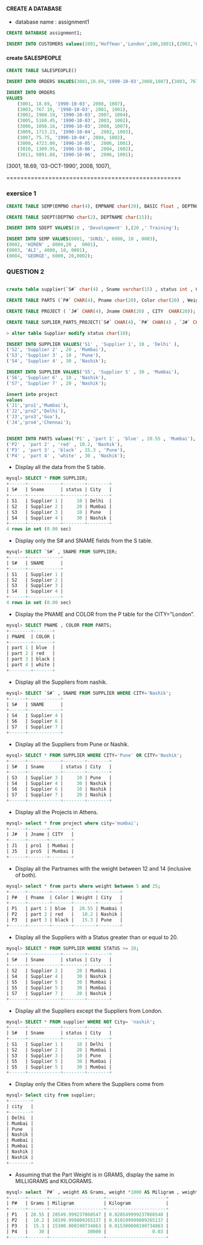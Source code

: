 
#### CREATE A DATABASE
- database name : assignment1
```SQL
CREATE DATABASE assignment1;

```
```sqL
INSERT INTO CUSTOMERS values(2001,'Hoffman','London',100,1001),(2002,'Giovanni','Rome',200,1003),(2003,'Liu','San Jose',200,1002),(2004,'Grass','Berlin',300,1002),(2006,'Clemens','London',100,1001),(2008,'Cisneros','San Jose',300,1007),(2007,'Pereira','Rome',100,1004);
```

#### create SALESPEOPLE
```SQL
CREATE TABLE SALESPEOPLE()
```
```SQL
INSERT INTO ORDERS VALUES(3001,18.69,'1990-10-03',2008,1007),(3003, 767.19 , '1990-10-03');

INSERT INTO ORDERS 
VALUES
    (3001, 18.69, '1990-10-03', 2008, 1007),
    (3003, 767.19, '1990-10-03', 2001, 1001),
    (3002, 1900.10, '1990-10-03', 2007, 1004),
    (3005, 5160.45, '1990-10-03', 2003, 1002),
    (3006, 1098.16, '1990-10-03', 2008, 1007),
    (3009, 1713.23, '1990-10-04',  2002, 1003),
    (3007, 75.75, '1990-10-04', 2004, 1002),
    (3008, 4723.00, '1990-10-05',  2006, 1001),
    (3010, 1309.95, '1990-10-06',  2004, 1002),
    (3011, 9891.88, '1990-10-06',  2006, 1001);

```
(3001, 18.69, '03-OCT-1990', 2008, 1007),

==================================================

### exersice 1 

```SQL
CREATE TABLE SEMP(EMPNO char(4), EMPNAME char(20), BASIC float , DEPTNO char(2), DEPTHEAD char(4));

CREATE TABLE SDEPT(DEPTNO char(2), DEPTNAME char(15));

INSERT INTO SDEPT VALUES(10 , 'Development' ),(20 ,' Training');

INSERT INTO SEMP VALUES(0001, 'SUNIL', 6000, 10 , 0003),
(0002, 'HIREN' , 8000,20 ,  0001),
(0003, 'ALI', 4000, 10, 0001),
(0004, 'GEORGE', 6000, 20,0002);
```

### QUESTION 2

```SQL

create table supplier(`S#` char(4) , Sname varchar(15) , status int , City varchar(10));

CREATE TABLE PARTS (`P#` CHAR(4), Pname char(20), Color char(20) , Weight float , City char(20) );

CREATE TABLE PROJECT ( `J#` CHAR(4), Jname CHAR(20) , CITY  CHAR(20));

CREATE TABLE SUPLIER_PARTS_PROJECT(`S#` CHAR(4), `P#` CHAR(4) , `J#` CHAR(4), QTY INT);

> alter table Supplier modify status char(10);

INSERT INTO SUPPLIER VALUES('S1' , 'Supplier 1', 10 , 'Delhi' ),
('S2', 'Supplier 2' , 20 , 'Mumbai'),
('S3', 'Supplier 3' , 10 , 'Pune'),
('S4', 'Supplier 4' , 30 , 'Nashik');

INSERT INTO SUPPLIER VALUES('S5', 'Supplier 5' , 30 , 'Mumbai'),
('S6', 'Supplier 6' , 10 , 'Nashik'),
('S7', 'Supplier 7' , 20 , 'Nashik');

insert into project
values
('J1','pro1','Mumbai'),
('J2','pro2','Delhi'),
('J3','pro3','Goa'),
('J4','pro4','Chennai');


INSERT INTO PARTS values('P1' , 'part 1' , 'blue' , 20.55 , 'Mumbai'),
('P2' , 'part 2' , 'red' , 10.2, 'Nashik'),
('P3' , 'part 3' , 'black' , 15.3 , 'Pune'),
('P4' , 'part 4' , 'white' , 30 , 'Nashik');


```

- Display all the data from the S table.
```SQL
mysql> SELECT * FROM SUPPLIER;
+------+------------+--------+--------+
| S#   | Sname      | status | City   |
+------+------------+--------+--------+
| S1   | Supplier 1 |     10 | Delhi  |
| S2   | Supplier 2 |     20 | Mumbai |
| S3   | Supplier 3 |     10 | Pune   |
| S4   | Supplier 4 |     30 | Nashik |
+------+------------+--------+--------+
4 rows in set (0.00 sec)
```

- Display only the S# and SNAME fields from the S table.
```SQL
mysql> SELECT `S#` , SNAME FROM SUPPLIER;
+------+------------+
| S#   | SNAME      |
+------+------------+
| S1   | Supplier 1 |
| S2   | Supplier 2 |
| S3   | Supplier 3 |
| S4   | Supplier 4 |
+------+------------+
4 rows in set (0.00 sec)
```

- Display the PNAME and COLOR from the P table for the CITY=”London”.
```SQL
mysql> SELECT PNAME , COLOR FROM PARTS;
+--------+-------+
| PNAME  | COLOR |
+--------+-------+
| part 1 | blue  |
| part 2 | red   |
| part 3 | black |
| part 4 | white |
+--------+-------+
```
- Display all the Suppliers from nashik.
```sql
mysql> SELECT `S#` , SNAME FROM SUPPLIER WHERE CITY='Nashik';
+------+------------+
| S#   | SNAME      |
+------+------------+
| S4   | Supplier 4 |
| S6   | Supplier 6 |
| S7   | Supplier 7 |
+------+------------+
```

- Display all the Suppliers from Pune or Nashik.
```SQL
mysql> SELECT * FROM SUPPLIER WHERE CITY='Pune' OR CITY='Nashik';
+------+------------+--------+--------+
| S#   | Sname      | status | City   |
+------+------------+--------+--------+
| S3   | Supplier 3 |     10 | Pune   |
| S4   | Supplier 4 |     30 | Nashik |
| S6   | Supplier 6 |     10 | Nashik |
| S7   | Supplier 7 |     20 | Nashik |
+------+------------+--------+--------+
```
- Display all the Projects in Athens.
```SQL
mysql> select * from project where city='mumbai';
+------+-------+--------+
| J#   | Jname | CITY   |
+------+-------+--------+
| J1   | pro1  | Mumbai |
| J5   | pro5  | Mumbai |
+------+-------+--------+
```

- Display all the Partnames with the weight between 12 and 14 (inclusive of both).

```SQL
mysql> select * from parts where weight between 5 and 25;
+------+--------+-------+--------+--------+
| P#   | Pname  | Color | Weight | City   |
+------+--------+-------+--------+--------+
| P1   | part 1 | blue  |  20.55 | Mumbai |
| P2   | part 2 | red   |   10.2 | Nashik |
| P3   | part 3 | black |   15.3 | Pune   |
+------+--------+-------+--------+--------+
```
- Display all the Suppliers with a Status greater than or equal to 20.
```sql
mysql> SELECT * FROM SUPPLIER WHERE STATUS >= 20;
+------+------------+--------+--------+
| S#   | Sname      | status | City   |
+------+------------+--------+--------+
| S2   | Supplier 2 |     20 | Mumbai |
| S4   | Supplier 4 |     30 | Nashik |
| S5   | Supplier 5 |     30 | Mumbai |
| S5   | Supplier 5 |     30 | Mumbai |
| S7   | Supplier 7 |     20 | Nashik |
+------+------------+--------+--------+
```
- Display all the Suppliers except the Suppliers from London.
```sql
mysql> SELECT * FROM supplier WHERE NOT City= 'nashik';
+------+------------+--------+--------+
| S#   | Sname      | status | City   |
+------+------------+--------+--------+
| S1   | Supplier 1 |     10 | Delhi  |
| S2   | Supplier 2 |     20 | Mumbai |
| S3   | Supplier 3 |     10 | Pune   |
| S5   | Supplier 5 |     30 | Mumbai |
| S5   | Supplier 5 |     30 | Mumbai |
+------+------------+--------+--------+
```
- Display only the Cities from where the Suppliers come from
```SQL
mysql> Select city from supplier;
+--------+
| city   |
+--------+
| Delhi  |
| Mumbai |
| Pune   |
| Nashik |
| Mumbai |
| Mumbai |
| Nashik |
| Nashik |
+--------+
```

- Assuming that the Part Weight is in GRAMS, display the same in MILLIGRAMS and KILOGRAMS.
```SQL
mysql> select `P#` , weight AS Grams, weight *1000 AS Miligram , weight / 1000 as Kilogram from parts;
+------+-------+--------------------+----------------------+
| P#   | Grams | Miligram           | Kilogram             |
+------+-------+--------------------+----------------------+
| P1   | 20.55 | 20549.999237060547 | 0.020549999237060548 |
| P2   |  10.2 | 10199.999809265137 | 0.010199999809265137 |
| P3   |  15.3 | 15300.000190734863 | 0.015300000190734863 |
| P4   |    30 |              30000 |                 0.03 |
+------+-------+--------------------+----------------------+
```

